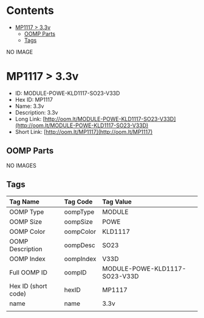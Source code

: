 



Contents
========

* [MP1117 > 3.3v](#mp1117--33v)
	* [OOMP Parts](#oomp-parts)
	* [Tags](#tags)
  
NO IMAGE  
# MP1117 > 3.3v

- ID: MODULE-POWE-KLD1117-SO23-V33D
- Hex ID: MP1117
- Name: 3.3v
- Description: 3.3v
- Long Link: [http://oom.lt/MODULE-POWE-KLD1117-SO23-V33D](http://oom.lt/MODULE-POWE-KLD1117-SO23-V33D)
- Short Link: [http://oom.lt/MP1117](http://oom.lt/MP1117)

## OOMP Parts
  
NO IMAGES  
## Tags
  

|Tag Name|Tag Code|Tag Value|
| :--- | :--- | :--- |
|OOMP Type|oompType|MODULE|
|OOMP Size|oompSize|POWE|
|OOMP Color|oompColor|KLD1117|
|OOMP Description|oompDesc|SO23|
|OOMP Index|oompIndex|V33D|
|Full OOMP ID|oompID|MODULE-POWE-KLD1117-SO23-V33D|
|Hex ID (short code)|hexID|MP1117|
|name|name|3.3v|
||||
